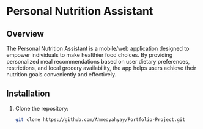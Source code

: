 # Personal Nutrition Assistant

## Overview
The Personal Nutrition Assistant is a mobile/web application designed to empower individuals to make healthier food choices. By providing personalized meal recommendations based on user dietary preferences, restrictions, and local grocery availability, the app helps users achieve their nutrition goals conveniently and effectively.


## Installation
1. Clone the repository:
   ```bash
   git clone https://github.com/Ahmedyahyay/Portfolio-Project.git
